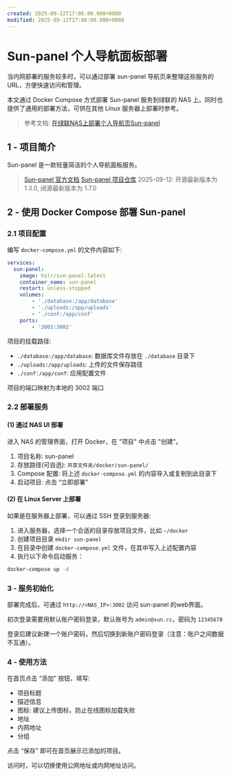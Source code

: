 ```yaml
---
created: 2025-09-12T17:06:00.000+0800
modified: 2025-09-12T17:06:00.000+0800
---
```


# Sun-panel 个人导航面板部署

当内网部署的服务较多时，可以通过部署 sun-panel 导航页来整理这些服务的 URL，方便快速访问和管理。

本文通过 Docker Compose 方式部署 Sun-panel 服务到绿联的 NAS 上。同时也提供了通用的部署方法，可供在其他 Linux 服务器上部署时参考。

> 参考文档: [在绿联NAS上部署个人导航页Sun-panel](https://support.ugnas.com/knowledgecenter/#/detail/eyJpZCI6MTQwNCwidHlwZSI6InRhZzAwMiIsImxhbmd1YWdlIjoiemgtQ04iLCJjbGllbnRUeXBlIjoiUEMiLCJhcnRpY2xlSW5mb0lkIjo0NzIsImFydGljbGVWZXJzaW9uIjoiMS4wIiwicGF0aENvZGUiOiIifQ==)

## 1 - 项目简介

Sun-panel 是一款轻量简洁的个人导航面板服务。

> [Sun-panel 官方文档](https://doc.sun-panel.top/zh_cn/)
> [Sun-panel 项目仓库](https://github.com/hslr-s/sun-panel)
> 2025-09-12: 开源最新版本为 1.3.0, 闭源最新版本为 1.7.0

## 2 - 使用 Docker Compose 部署 Sun-panel

### 2.1 项目配置

编写 `docker-compose.yml` 的文件内容如下:

```yaml
services:
  sun-panel:
    image: hslr/sun-panel:latest
    container_name: sun-panel
    restart: unless-stopped
    volumes:
        - './database:/app/database'
        - './uploads:/app/uploads'
        - './conf:/app/conf'
    ports:
        - '3002:3002'
```

项目的挂载路径:

- `./database:/app/database`: 数据库文件存放在 `./database` 目录下
- `./uploads:/app/uploads`: 上传的文件保存路径
- `./conf:/app/conf`: 应用配置文件

项目的端口映射为本地的 3002 端口

### 2.2 部署服务

#### (1) 通过 NAS UI 部署

进入 NAS 的管理界面，打开 Docker，在 "项目" 中点击 "创建"。

1. 项目名称: sun-panel
2. 存放路径(可自选): `共享文件夹/docker/sun-panel/`
3. Compose 配置: 将上述 `docker-compose.yml` 的内容导入或复制到此目录下
4. 启动项目: 点击 “立即部署”

#### (2) 在 Linux Server 上部署

如果是在服务器上部署，可以通过 SSH 登录到服务器:

1. 进入服务器，选择一个合适的目录存放项目文件，比如 `~/docker`
2. 创建项目目录 `mkdir sun-panel`
3. 在目录中创建 `docker-compose.yml` 文件，在其中写入上述配置内容
4. 执行以下命令启动服务：

```bash
docker-compose up -d
```

### 3 - 服务初始化

部署完成后，可通过 `http://<NAS_IP>:3002` 访问 sun-panel 的web界面。

初次登录需要用默认账户密码登录，默认账号为 `admin@sun.cc`，密码为 `12345678`

登录后建议新建一个账户密码，然后切换到新账户密码登录（注意：账户之间数据不互通）。

### 4 - 使用方法

在首页点击 “添加” 按钮，填写:

- 项目标题
- 描述信息
- 图标: 建议上传图标，防止在线图标加载失败
- 地址
- 内网地址
- 分组

点击 “保存” 即可在首页展示已添加的项目。

访问时，可以切换使用公网地址或内网地址访问。
